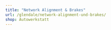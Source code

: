 ```yaml
---
title: "Network Alignment & Brakes"
url: /glendale/network-alignment-und-brakes/
shop: Autowerkstatt
---
```

